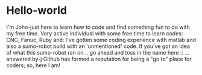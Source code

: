 # Hello-world


I'm John-just here to learn how to code and find something fun to do with my free time.
Very active individual with some free time to learn codes: CNC, Fanuc, Ruby and: 
I've gotten some coding experience with matlab and also a sumo-robot build with an 'unmentioned' code. 
If you've got an idea of what this sumo-robot ran on... go ahead and toss in the name here :: __    answered by-j
Github has formed a reputation for being a "go to" place for coders; so, here I am!




